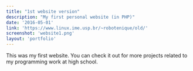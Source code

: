 ```yaml
---
title: "1st website version"
description: "My first personal website (in PHP)"
date: '2016-05-01'
link: 'https://www.linux.ime.usp.br/~robotenique/old/'
screenshot: 'website1.png'
layout: 'portfolio'
---
```

This was my first website. You can check it out for more projects related to my programming work at high school.